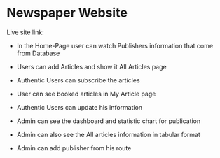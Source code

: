 # Newspaper Website

Live site link: 

* In the Home-Page user can watch Publishers information that come from Database

* Users can add Articles and show it All Articles page

* Authentic Users can subscribe the articles 

* User can see booked articles in My Article page

* Authentic Users can  update his information

* Admin can see the dashboard and statistic chart for publication

* Admin can also see the All articles information in tabular format

* Admin can add publisher from his route